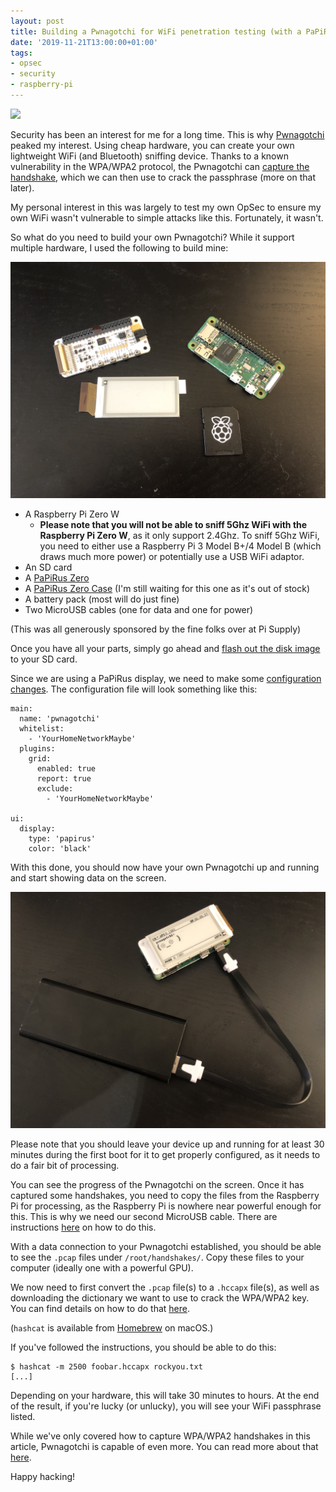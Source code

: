 ```yaml
---
layout: post
title: Building a Pwnagotchi for WiFi penetration testing (with a PaPiRus Zero display)
date: '2019-11-21T13:00:00+01:00'
tags:
- opsec
- security
- raspberry-pi
---
```


![](https://media.giphy.com/media/MM0Jrc8BHKx3y/source.gif)

Security has been an interest for me for a long time. This is why [Pwnagotchi](https://pwnagotchi.ai/) peaked my interest. Using cheap hardware, you can create your own lightweight WiFi (and Bluetooth) sniffing device. Thanks to a known vulnerability in the WPA/WPA2 protocol, the Pwnagotchi can [capture the handshake](https://pwnagotchi.ai/intro/#wifi-handshakes-101), which we can then use to crack the passphrase (more on that later).

My personal interest in this was largely to test my own OpSec to ensure my own WiFi wasn't vulnerable to simple attacks like this. Fortunately, it wasn't.

So what do you need to build your own Pwnagotchi? While it support multiple hardware, I used the following to build mine:

![](/assets/pwnagotchi-parts.jpeg)

* A Raspberry Pi Zero W
  * **Please note that you will not be able to sniff 5Ghz WiFi with the Raspberry Pi Zero W**, as it only support 2.4Ghz. To sniff 5Ghz WiFi, you need to either use a Raspberry Pi 3 Model B+/4 Model B (which draws much more power) or potentially use a USB WiFi adaptor.
* An SD card
* A [PaPiRus Zero](https://uk.pi-supply.com/products/papirus-zero-epaper-screen-phat-pi-zero)
* A [PaPiRus Zero Case](https://uk.pi-supply.com/products/papirus-zero-case) (I'm still waiting for this one as it's out of stock)
* A battery pack (most will do just fine)
* Two MicroUSB cables (one for data and one for power)

(This was all generously sponsored by the fine folks over at Pi Supply)

Once you have all your parts, simply go ahead and [flash out the disk image](https://pwnagotchi.ai/installation/#flashing-an-image) to your SD card.

Since we are using a PaPiRus display, we need to make some [configuration changes](https://pwnagotchi.ai/configuration/). The configuration file will look something like this:

```
main:
  name: 'pwnagotchi'
  whitelist:
    - 'YourHomeNetworkMaybe'
  plugins:
    grid:
      enabled: true
      report: true
      exclude:
        - 'YourHomeNetworkMaybe'

ui:
  display:
    type: 'papirus'
    color: 'black'
```

With this done, you should now have your own Pwnagotchi up and running and start showing data on the screen.

![](/assets/pwnagotchi-running.jpeg)

Please note that you should leave your device up and running for at least 30 minutes during the first boot for it to get properly configured, as it needs to do a fair bit of processing.

You can see the progress of the Pwnagotchi on the screen. Once it has captured some handshakes, you need to copy the files from the Raspberry Pi for processing, as the Raspberry Pi is nowhere near powerful enough for this. This is why we need our second MicroUSB cable. There are instructions [here](https://pwnagotchi.ai/configuration/#connect-to-your-pwnagotchi) on how to do this.

With a data connection to your Pwnagotchi established, you should be able to see the `.pcap` files under `/root/handshakes/`. Copy these files to your computer (ideally one with a powerful GPU).

We now need to first convert the `.pcap` file(s) to a `.hccapx` file(s), as well as downloading the dictionary we want to use to crack the WPA/WPA2 key. You can find details on how to do that [here](https://hashcat.net/wiki/doku.php?id=cracking_wpawpa2).

(`hashcat` is available from [Homebrew](https://brew.sh/) on macOS.)

If you've followed the instructions, you should be able to do this:

```
$ hashcat -m 2500 foobar.hccapx rockyou.txt
[...]
```

Depending on your hardware, this will take 30 minutes to hours. At the end of the result, if you're lucky (or unlucky), you will see your WiFi passphrase listed.

While we've only covered how to capture WPA/WPA2 handshakes in this article, Pwnagotchi is capable of even more. You can read more about that [here](https://pwnagotchi.ai/usage/).

Happy hacking!
